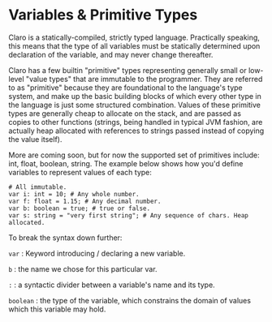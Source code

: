 # Variables & Primitive Types

Claro is a statically-compiled, strictly typed language. Practically speaking, this means that the type of all variables
must be statically determined upon declaration of the variable, and may never change thereafter.

Claro has a few builtin "primitive" types representing generally small or low-level "value types" that are immutable to
the programmer. They are referred to as "primitive" because they are foundational to the language's type system, and
make up the basic building blocks of which every other type in the language is just some structured combination. Values
of these primitive types are generally cheap to allocate on the stack, and are passed as copies to other functions
(strings, being handled in typical JVM fashion, are actually heap allocated with references to strings passed instead of
copying the value itself).

More are coming soon, but for now the supported set of primitives include: int, float, boolean, string. The example
below shows how you'd define variables to represent values of each type:

```
# All immutable.
var i: int = 10; # Any whole number. 
var f: float = 1.15; # Any decimal number.
var b: boolean = true; # true or false.
var s: string = "very first string"; # Any sequence of chars. Heap allocated.
```

To break the syntax down further:

`var` : Keyword introducing / declaring a new variable.

`b` : the name we chose for this particular var.

`:` : a syntactic divider between a variable's name and its type.

`boolean` : the type of the variable, which constrains the domain of values which this variable may hold. 
